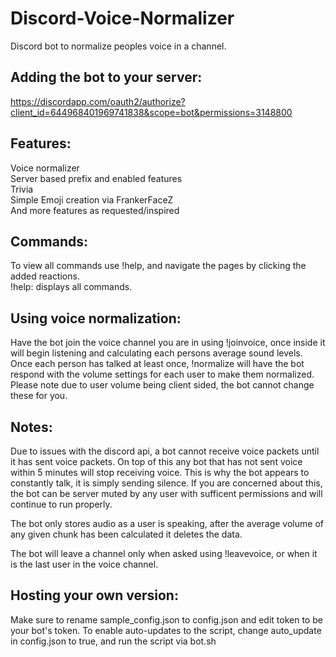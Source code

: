 # Discord-Voice-Normalizer
Discord bot to normalize peoples voice in a channel.

## Adding the bot to your server:
https://discordapp.com/oauth2/authorize?client_id=644968401969741838&scope=bot&permissions=3148800

## Features:
Voice normalizer<br/>
Server based prefix and enabled features<br/>
Trivia<br/>
Simple Emoji creation via FrankerFaceZ<br/>
And more features as requested/inspired<br/>

## Commands:
To view all commands use !help, and navigate the pages by clicking the added reactions.<br/>
!help: displays all commands.<br/>

## Using voice normalization:
Have the bot join the voice channel you are in using !joinvoice, once inside it will begin listening and calculating each persons average sound levels. Once each person has talked at least once, !normalize will have the bot respond with the volume settings for each user to make them normalized. Please note due to user volume being client sided, the bot cannot change these for you.

## Notes:
Due to issues with the discord api, a bot cannot receive voice packets until it has sent voice packets. On top of this any bot that has not sent voice within 5 minutes will stop receiving voice. This is why the bot appears to constantly talk, it is simply sending silence. If you are concerned about this, the bot can be server muted by any user with sufficent permissions and will continue to run properly.

The bot only stores audio as a user is speaking, after the average volume of any given chunk has been calculated it deletes the data.

The bot will leave a channel only when asked using !leavevoice, or when it is the last user in the voice channel.

## Hosting your own version:
Make sure to rename sample_config.json to config.json and edit token to be your bot's token.
To enable auto-updates to the script, change auto_update in config.json to true, and run the script via bot.sh
